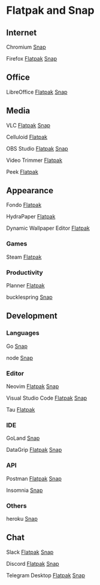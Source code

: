 # Flatpak and Snap

## Internet

Chromium
[Snap](https://snapcraft.io/chromium)

Firefox
[Flatpak](https://flathub.org/apps/details/org.mozilla.firefox)
[Snap](https://snapcraft.io/firefox)

## Office

LibreOffice
[Flatpak](https://flathub.org/apps/details/org.libreoffice.LibreOffice)
[Snap](https://snapcraft.io/libreoffice)

## Media

VLC
[Flatpak](https://flathub.org/apps/search/vlc)
[Snap](https://snapcraft.io/vlc)

Celluloid
[Flatpak](https://flathub.org/apps/details/io.github.celluloid_player.Celluloid)

OBS Studio
[Flatpak](https://flathub.org/apps/details/com.obsproject.Studio)
[Snap](https://snapcraft.io/obs-studio)

Video Trimmer
[Flatpak](https://flathub.org/apps/details/org.gnome.gitlab.YaLTeR.VideoTrimmer)

Peek
[Flatpak](https://flathub.org/apps/details/com.uploadedlobster.peek)

## Appearance

Fondo
[Flatpak](https://flathub.org/apps/details/com.github.calo001.fondo)

HydraPaper
[Flatpak](https://flathub.org/apps/details/org.gabmus.hydrapaper)

Dynamic Wallpaper Editor
[Flatpak](https://flathub.org/apps/details/com.github.maoschanz.DynamicWallpaperEditor)

### Games

Steam
[Flatpak](https://flathub.org/apps/details/com.valvesoftware.Steam)

### Productivity

Planner
[Flatpak](https://flathub.org/apps/details/com.github.alainm23.planner)

bucklespring
[Snap](https://snapcraft.io/bucklespring)

## Development

### Languages

Go
[Snap](https://snapcraft.io/go)

node
[Snap](https://snapcraft.io/node)

### Editor

Neovim
[Flatpak](https://flathub.org/apps/details/io.neovim.nvim)
[Snap](https://snapcraft.io/nvim)

Visual Studio Code
[Flatpak](https://flathub.org/apps/details/com.visualstudio.code)
[Snap](https://snapcraft.io/code)

Tau
[Flatpak](https://flathub.org/apps/details/org.gnome.Tau)

### IDE

GoLand
[Snap](https://snapcraft.io/goland)

DataGrip
[Flatpak](https://flathub.org/apps/details/com.jetbrains.DataGrip)
[Snap](https://snapcraft.io/datagrip)

### API

Postman
[Flatpak](https://flathub.org/apps/details/com.getpostman.Postman)
[Snap](https://snapcraft.io/postman)

Insomnia
[Snap](https://snapcraft.io/insomnia)

### Others

heroku
[Snap](https://snapcraft.io/heroku)

## Chat

Slack
[Flatpak](https://flathub.org/apps/details/com.slack.Slack)
[Snap](https://snapcraft.io/slack)

Discord
[Flatpak](https://flathub.org/apps/details/com.discordapp.Discord)
[Snap](https://snapcraft.io/discord)

Telegram Desktop
[Flatpak](https://flathub.org/apps/details/org.telegram.desktop)
[Snap](https://snapcraft.io/telegram-desktop)
